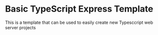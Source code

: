 # Basic TypeScript Express Template
This is a template that can be used to easily create new Typesccript web server projects
